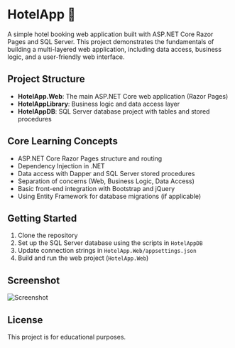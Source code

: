 # HotelApp 🏨

A simple hotel booking web application built with ASP.NET Core Razor Pages and SQL Server. This project demonstrates the fundamentals of building a multi-layered web application, including data access, business logic, and a user-friendly web interface.

## Project Structure

- **HotelApp.Web**: The main ASP.NET Core web application (Razor Pages)
- **HotelAppLibrary**: Business logic and data access layer
- **HotelAppDB**: SQL Server database project with tables and stored procedures

## Core Learning Concepts

- ASP.NET Core Razor Pages structure and routing
- Dependency Injection in .NET
- Data access with Dapper and SQL Server stored procedures
- Separation of concerns (Web, Business Logic, Data Access)
- Basic front-end integration with Bootstrap and jQuery
- Using Entity Framework for database migrations (if applicable)

## Getting Started

1. Clone the repository
2. Set up the SQL Server database using the scripts in `HotelAppDB`
3. Update connection strings in `HotelApp.Web/appsettings.json`
4. Build and run the web project (`HotelApp.Web`)

## Screenshot

![Screenshot](screenshot.jpg)

## License

This project is for educational purposes.
